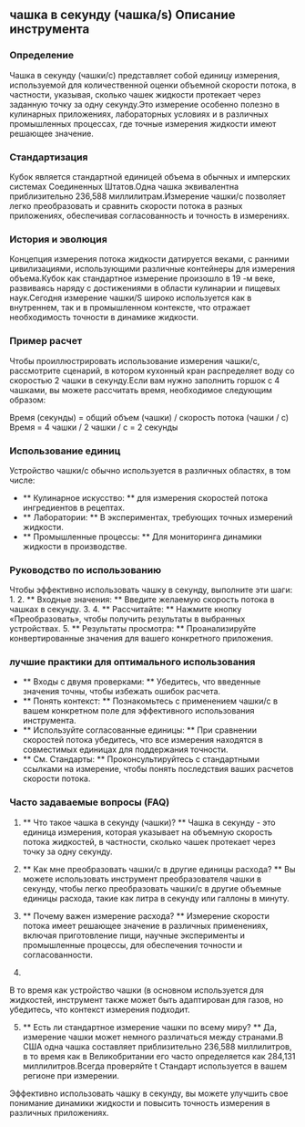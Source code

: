 ## чашка в секунду (чашка/s) Описание инструмента

### Определение
Чашка в секунду (чашки/с) представляет собой единицу измерения, используемой для количественной оценки объемной скорости потока, в частности, указывая, сколько чашек жидкости протекает через заданную точку за одну секунду.Это измерение особенно полезно в кулинарных приложениях, лабораторных условиях и в различных промышленных процессах, где точные измерения жидкости имеют решающее значение.

### Стандартизация
Кубок является стандартной единицей объема в обычных и имперских системах Соединенных Штатов.Одна чашка эквивалентна приблизительно 236,588 миллилитрам.Измерение чашки/с позволяет легко преобразовать и сравнить скорости потока в разных приложениях, обеспечивая согласованность и точность в измерениях.

### История и эволюция
Концепция измерения потока жидкости датируется веками, с ранними цивилизациями, использующими различные контейнеры для измерения объема.Кубок как стандартное измерение произошло в 19 -м веке, развиваясь наряду с достижениями в области кулинарии и пищевых наук.Сегодня измерение чашки/S широко используется как в внутреннем, так и в промышленном контексте, что отражает необходимость точности в динамике жидкости.

### Пример расчет
Чтобы проиллюстрировать использование измерения чашки/с, рассмотрите сценарий, в котором кухонный кран распределяет воду со скоростью 2 чашки в секунду.Если вам нужно заполнить горшок с 4 чашками, вы можете рассчитать время, необходимое следующим образом:

Время (секунды) = общий объем (чашки) / скорость потока (чашки / с)
Время = 4 чашки / 2 чашки / с = 2 секунды

### Использование единиц
Устройство чашки/с обычно используется в различных областях, в том числе:
- ** Кулинарное искусство: ** для измерения скоростей потока ингредиентов в рецептах.
- ** Лаборатории: ** В экспериментах, требующих точных измерений жидкости.
- ** Промышленные процессы: ** Для мониторинга динамики жидкости в производстве.

### Руководство по использованию
Чтобы эффективно использовать чашку в секунду, выполните эти шаги:
1.
2. ** Входные значения: ** Введите желаемую скорость потока в чашках в секунду.
3.
4. ** Рассчитайте: ** Нажмите кнопку «Преобразовать», чтобы получить результаты в выбранных устройствах.
5. ** Результаты просмотра: ** Проанализируйте конвертированные значения для вашего конкретного приложения.

### лучшие практики для оптимального использования
- ** Входы с двумя проверками: ** Убедитесь, что введенные значения точны, чтобы избежать ошибок расчета.
- ** Понять контекст: ** Познакомьтесь с применением чашки/с в вашем конкретном поле для эффективного использования инструмента.
- ** Используйте согласованные единицы: ** При сравнении скоростей потока убедитесь, что все измерения находятся в совместимых единицах для поддержания точности.
- ** См. Стандарты: ** Проконсультируйтесь с стандартными ссылками на измерение, чтобы понять последствия ваших расчетов скорости потока.

### Часто задаваемые вопросы (FAQ)

1. ** Что такое чашка в секунду (чашки)? **
Чашка в секунду - это единица измерения, которая указывает на объемную скорость потока жидкостей, в частности, сколько чашек протекает через точку за одну секунду.

2. ** Как мне преобразовать чашки/с в другие единицы расхода? **
Вы можете использовать инструмент преобразователя чашки в секунду, чтобы легко преобразовать чашки/с в другие объемные единицы расхода, такие как литра в секунду или галлоны в минуту.

3. ** Почему важен измерение расхода? **
Измерение скорости потока имеет решающее значение в различных применениях, включая приготовление пищи, научные эксперименты и промышленные процессы, для обеспечения точности и согласованности.

4.
В то время как устройство чашки (в основном используется для жидкостей, инструмент также может быть адаптирован для газов, но убедитесь, что контекст измерения подходит.

5. ** Есть ли стандартное измерение чашки по всему миру? **
Да, измерение чашки может немного различаться между странами.В США одна чашка составляет приблизительно 236,588 миллилитров, в то время как в Великобритании его часто определяется как 284,131 миллилитров.Всегда проверяйте t Стандарт используется в вашем регионе при измерении.

Эффективно использовать чашку в секунду, вы можете улучшить свое понимание динамики жидкости и повысить точность измерения в различных приложениях.